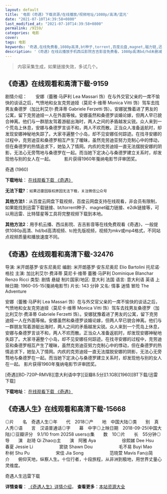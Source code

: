 ```yaml
---
layout: default
title: '电影《奇遇》下载资源/在线播放/视频地址/1080p/高清/蓝光'
date: "2021-07-10T14:39:58+0800"
last_modified_at: "2021-07-10T14:39:58+0800"
permalink: /9159/
categories: 电影
cover:
tags: 电影
keywords: '奇遇,在线免费看,1080p高清,bt种子,torrent,百度云盘,magnet,磁力链,迅雷下载资源'
description: '《奇遇》在线云播放手机西瓜影院吉吉影音免费看，1080p高清bd/hd未删减完整版和tc抢先枪版，mkv/mp4格式，附带bt/torrent种子、magnet/磁力链、百度云盘、网盘资源迅雷下载链接'
---
```


>内容采集生成，如果链接失效，多试几个。


## 《奇遇》在线观看和高清下载-9159

剧情介绍：　　安娜（蕾雅·马萨利 Lea Massari 饰）在与外交官父亲的一席不愉快的谈话之后，气愤地和女友克劳迪娅（莫尼卡·维蒂 Monica Vitti 饰）驾车去找男友桑德罗（加比利艾尔·费泽蒂 Gabriele Ferzetti 饰）。安娜犹豫着进了男友的公寓，留下克劳迪娅一人在外面等候。安娜虽然和桑德罗谈婚论嫁，但两人早已貌合神离。他们与一群朋友驾着游艇出海时，两人之间的矛盾越发尖锐。众人来到一个荒岛上休息，安娜与桑德罗言谈不和，两人不欢而散。正当众人准备返航时，却发现安娜神秘地失踪了。大家寻遍整个小岛，却不见安娜任何踪迹。在找寻安娜的过程中，克劳迪亚和桑德罗相互产生了暧昧，虽然克劳迪亚努力克制心中的悸动，但在桑德罗的热情追求下，她坠入了情网。内疚的克劳迪娅一直无法摆脱安娜的阴影，无法心无旁骛地与桑德罗在一起。而当她下定决心与桑德罗建立关系时，却发现他与别的女人在一起。  　　影片获得1960年戛纳电影节评审团奖。


奇遇 (1960)

**下载地址**： [在线观看下载 《奇遇》](https://www.btbtdy.me/btdy/dy9859.html) 


**无法下载?**：`如果迅雷因版权原因无法下载，关注微信公众号 `

**其他方法1**：从百度云网盘下载视频，百度云网盘支持在线观看，非会员有限制，如果能找到迅雷下载链接、bt/torrent种子、magnet磁力链接、e2dk链接等，可以用迅雷、比特彗星等工具将完整视频下载到本地。

**其他方法2**：用手机云播、西瓜影院、吉吉影音等在线免费观看《奇遇》，一般提供1080p高清、hd/bd高清视频、tc抢先版视频，视频为mkv或mp4格式，不同站点视频质量和播放速度不同。


## 《奇遇》在线观看和高清下载-32476

导演: 米开朗基罗·安东尼奥尼 编剧: 米开朗基罗·安东尼奥尼 Elio Bartolini 托尼诺·格拉 主演: 加比利艾尔·费泽蒂 莫尼卡·维蒂 蕾雅·马萨利 Dominique Blanchar Renzo Ricci 类型: 剧情 悬疑 制片国家/地区: 意大利 法国 语言: 意大利语 英语 上映日期: 1960-05-15(戛纳电影节) 片长: 143 分钟 又名: 情事 迷情 冒险 The Adventure

安娜（蕾雅·马萨利 Lea Massari 饰）在与外交官父亲的一席不愉快的谈话之后，气愤地和女友克劳迪娅（莫尼卡·维蒂 Monica Vitti 饰）驾车去找男友桑德罗（加比利艾尔·费泽蒂 Gabriele Ferzetti 饰）。安娜犹豫着进了男友的公寓，留下克劳迪娅一人在外面等候。安娜虽然和桑德罗谈婚论嫁，但两人早已貌合神离。他们与一群朋友驾着游艇出海时，两人之间的矛盾越发尖锐。众人来到一个荒岛上休息，安娜与桑德罗言谈不和，两人不欢而散。正当众人准备返航时，却发现安娜神秘地失踪了。大家寻遍整个小岛，却不见安娜任何踪迹。在找寻安娜的过程中，克劳迪亚和桑德罗相互产生了暧昧，虽然克劳迪亚努力克制心中的悸动，但在桑德罗的热情追求下，她坠入了情网。内疚的克劳迪娅一直无法摆脱安娜的阴影，无法心无旁骛地与桑德罗在一起。而当她下定决心与桑德罗建立关系时，却发现他与别的女人在一起。 影片获得1960年戛纳电影节评审团奖。


[奇遇][BD-720P-RMVB][意大利语中字][豆瓣8.5分][1.1GB][1960][BT下载/迅雷下载]

**下载地址**： [在线观看下载 《奇遇》](https://www.btdx8.com/torrent/lavventura_1960.html) 


## 《奇遇人生》在线观看和高清下载-15668

◎片　　名　奇遇人生◎年　　代　2018◎产　　地　中国大陆◎类　　别　真人秀◎语　　言　汉语普通话◎字　　幕　中字◎上映日期　2018-09-25(中国大陆)◎豆瓣评分　9.1/10 from 20258 users◎集　　数　10◎片　　长　55分钟◎导　　演　赵琦 Qi Zhao◎主　　演　阿雅 Aya　　　　　　徐熙娣 Dee Hsu　　　　　　春夏 Jessie Li　　　　　　窦骁 Shawn Dou　　　　　　毛不易 Buyi Mao　　　　　　朴树 Shu Pu　　　　　　宋佳 Jia Song　　　　　　范晓萱 Mavis Fan◎简　　介　　俯仰天地，纵察人生。十位行者，十段旅程，从非洲到极地，用世界丈量心灵维度。


奇遇人生迅雷下载

**详情查看**： [《奇遇人生》详情介绍](/movie/15668/)， **查看更多**：[本站资源大全](/movie/t/all/)

